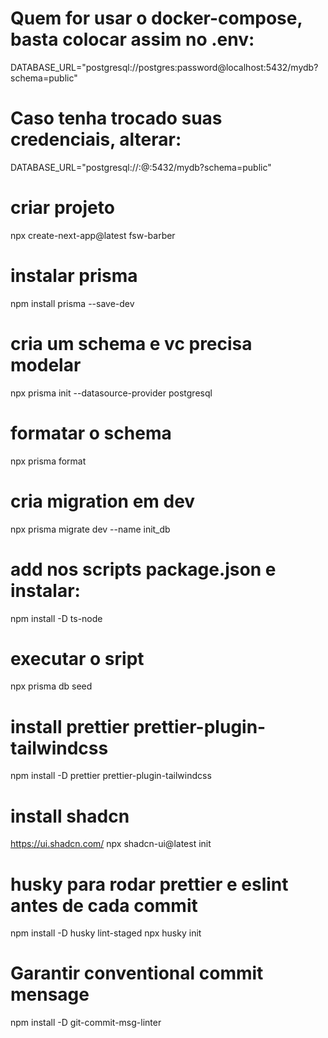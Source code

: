 # Quem for usar o docker-compose, basta colocar assim no .env:
DATABASE_URL="postgresql://postgres:password@localhost:5432/mydb?schema=public"
# Caso tenha trocado suas credenciais, alterar:
DATABASE_URL="postgresql://<USERNAME>:<PASSWORD>@<IP>:5432/mydb?schema=public"

# criar projeto
npx create-next-app@latest fsw-barber

# instalar prisma
npm install prisma --save-dev

# cria um schema e vc precisa modelar
npx prisma init --datasource-provider postgresql

# formatar o schema
npx prisma format

# cria migration em dev
npx prisma migrate dev --name init_db

# add nos scripts package.json e instalar:
npm install -D ts-node 

# executar o sript
npx prisma db seed

# install prettier prettier-plugin-tailwindcss
npm install -D prettier prettier-plugin-tailwindcss

# install shadcn
https://ui.shadcn.com/
npx shadcn-ui@latest init

# husky para rodar prettier e eslint antes de cada commit
npm install -D husky lint-staged
npx husky init

# Garantir conventional commit mensage
npm install -D git-commit-msg-linter